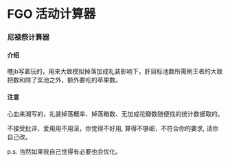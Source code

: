 # FGO 活动计算器

### 尼禄祭计算器

#### 介绍

瞎jb写着玩的，用来大致模拟掉落加成礼装影响下，肝目标池数所需刷王者的大致把数和除了奖池之外，额外要吃的苹果数。

#### 注意

心血来潮写的，礼装掉落概率、掉落箱数、无加成花瓣数随便找的统计数据取的。

不接受批评，爱用用不用滚，你觉得不好用, 算得不够细，不符合你的要求, 请你自己改。

p.s. 当然如果我自己觉得有必要也会优化。

